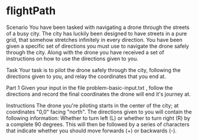 # flightPath
Scenario
You have been tasked with navigating a drone through the streets of a busy city.
The city has luckily been designed to have streets in a pure grid, that somehow stretches infinitely in every direction. You have been given a specific set of directions you must use to navigate the drone safely through the city.
Along with the drone you have received a set of instructions on how to use the directions given to you.

Task
Your task is to pilot the drone safely through the city, following the directions given to you, and relay the coordinates that you end at.

Part 1
Given your input in the file problem-basic-input.txt , follow the directions and record the final coordinates the drone will end it's journey at.

Instructions
The drone you're piloting starts in the center of the city; at coordinates "0,0" facing "north".
The directions given to you will contain the following information:
Whether to turn left (L) or whether to turn right (R) by a complete 90 degrees.
This will then be followed by a series of characters that indicate whether you should move forwards (+) or backwards (-).

